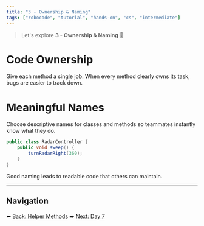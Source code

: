 ```yaml
---
title: "3 - Ownership & Naming"
tags: ["robocode", "tutorial", "hands-on", "cs", "intermediate"]
---
```


> Let's explore **3 - Ownership & Naming** 🤖

# Code Ownership

Give each method a single job. When every method clearly owns its task, bugs are easier to track down.

# Meaningful Names

Choose descriptive names for classes and methods so teammates instantly know what they do.

```java
public class RadarController {
    public void sweep() {
        turnRadarRight(360);
    }
}
```

Good naming leads to readable code that others can maintain.

---

## Navigation

⬅️ [Back: Helper Methods](/robocode/Day-6/01_helper_methods)
➡️ [Next: Day 7](/robocode/Day-7/index)
